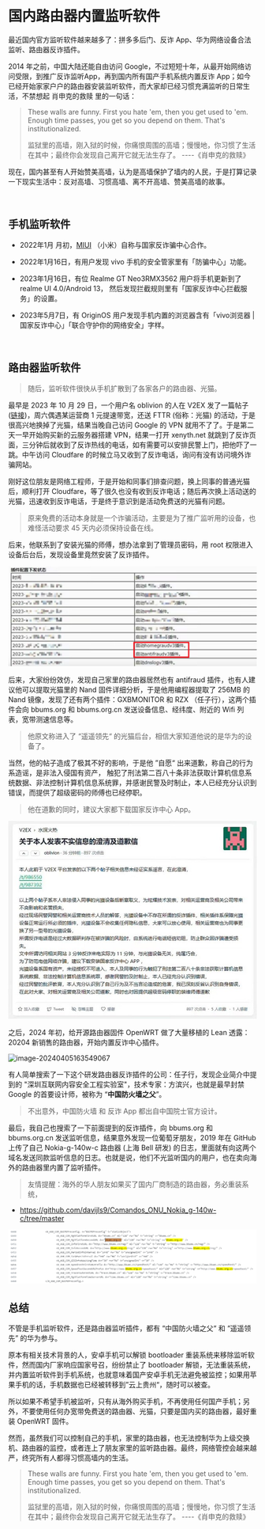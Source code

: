 国内路由器内置监听软件
===================

最近国内官方监听软件越来越多了：拼多多后门、反诈 App、华为网络设备合法监听、路由器反诈插件。

2014 年之前，中国大陆还能自由访问 Google，不过短短十年，从最开始网络访问受限，到推广反诈监听App，再到国内所有国产手机系统内置反诈 App；如今已经开始家家户户的路由器安装监听软件，而大家却已经习惯充满监听的日常生活，不禁想起 肖申克的救赎 里的一句话：

> These walls are funny. First you hate 'em, then you get used to 'em. Enough time passes, you get so you depend on them. That's institutionalized.
>
> 监狱里的高墙，刚入狱的时候，你痛恨周围的高墙；慢慢地，你习惯了生活在其中；最终你会发现自己离开它就无法生存了。 ----《肖申克的救赎》

现在，国内甚至有人开始赞美高墙，认为是高墙保护了墙内的人民，于是打算记录一下现实生活中：反对高墙、习惯高墙、离不开高墙、赞美高墙的故事。

<br />

## 手机监听软件

- 2022年1月 月初，[MIUI](https://ggame.gledos.science/company/小米/MIUI.html#没有内置国家监控中心app) （小米）自称与国家反诈骗中心合作。

- 2022年1月16日，有用户发现 vivo 手机的安全管家里有「防骗中心」功能。

- 2023年1月16日，有位 Realme GT Neo3RMX3562 用户将手机更新到了 realme UI 4.0/Android 13， 然后发现拦截规则里有「国家反诈中心拦截服务」的设置。

- 2023年5月7日，有 OriginOS 用户发现手机内置的浏览器含有「vivo浏览器 | 国家反诈中心」「联合守护你的网络安全」字样。

<br />

## 路由器监听软件

> 随后，监听软件很快从手机扩散到了各家各户的路由器、光猫。

最早是 2023 年 10 月 29 日，一个用户名 oblivion 的人在 V2EX 发了一篇帖子 ([链接](https://chinadigitaltimes.net/chinese/701596.html))，周六偶遇某运营商 1 元提速带宽，还送 FTTR (俗称：光猫) 的活动，于是很高兴地换掉了光猫，结果当晚自己访问 Google 的 VPN 就用不了了。于是第二天一早开始购买新的云服务器搭建 VPN，结果一打开 xenyth.net 就跳到了反诈页面，三分钟后就收到了反诈热线的电话，如有需要可以安排民警上门，把他吓了一跳。中午访问 Cloudfare 的时候立马又收到了反诈电话，询问有没有访问境外诈骗网站。

刚好这位朋友是网络工程师，于是开始和同事们排查问题，换上同事的普通光猫后，顺利打开 Cloudfare，等了很久也没有收到反诈电话；随后再次换上活动送的光猫，迅速收到反诈电话，于是终于意识到是活动免费送的光猫有问题。

> 原来免费的活动本身就是一个诈骗活动，主要是为了推广监听用的设备，也难怪活动要求 45 天内必须保持设备在线。

后来，他联系到了安装光猫的师傅，想办法拿到了管理员密码，用 root 权限进入设备后台后，发现设备里竟然安装了反诈插件。

![image-20240405161128335](antifraud/plugins.png)

后来，大家纷纷效仿，发现自己家里的路由器居然也有 antifraud 插件，也有人建议他可以提取光猫里的 Nand 固件详细分析，于是他用编程器提取了 256MB 的 Nand 镜像，发现了还有两个插件：GXBMONITOR 和 RZX （任子行），这两个插件会向 bbums.org 和 bbums.org.cn 发送设备信息、经纬度、附近的 Wifi 列表，宽带测速信息等。

> 他原文称进入了 “遥遥领先“ 的光猫后台，相信大家知道他说的是华为的设备了。

当然，他的帖子造成了极其不好的影响，于是他 ”自愿“ 出来道歉，称自己的行为系造谣，是非法入侵国有资产， 触犯了刑法第二百八十条非法获取计算机信息系统数据、非法控制计算机信息系统罪，并感谢民警及时制止，本人已经充分认识到错误，而提供了超级密码的师傅也已经停职。

> 他在道歉的同时，建议大家都下载国家反诈中心 App。

![Image_1698827276296](antifraud/appology.png)

之后，2024 年初，给开源路由器固件 OpenWRT 做了大量移植的 Lean 透露：20204 新销售的路由器，开始内置反诈中心插件。

![image-20240405163549067](C:\Users\wuhan\AppData\Roaming\Typora\typora-user-images\image-20240405163549067.png)

有人简单搜索了一下这个研发路由器反诈插件的公司：任子行，发现企业简介中提到的 "深圳互联网内容安全工程实验室"，技术专家：方滨兴，也就是最早封禁 Google 的首要设计师，被称为 “**中国防火墙之父**”。

> 不出意外，中国防火墙 和 反诈 App 都出自中国院士官方设计。

最后，我自己也搜索了一下前面提到的反诈插件，向 bbums.org 和 bbums.org.cn 发送监听信息，结果意外发现一位葡萄牙朋友，2019 年在 GitHub 上传了自己 Nokia-g-140w-c 路由器 (上海 Bell 研发) 的日志，里面就有向这两个域名发送同款监听信息的日志。也就是说，他们不光监听国内的用户，也在卖向海外的路由器里内置了监听插件。

> 友情提醒：海外的华人朋友如果买了国内厂商制造的路由器，务必重装系统，

- https://github.com/davijls9/Comandos_ONU_Nokia_g-140w-c/tree/master

![image-20240405164159931](antifraud/nokia.png)



## 总结

不管是手机监听软件，还是路由器监听插件，都有 “中国防火墙之父“ 和 “遥遥领先” 的华为参与。

原本有相关技术背景的人，安卓手机可以解锁 bootloader 重装系统来移除监听软件，然而国内厂家响应国家号召，纷纷禁止了 bootloader 解锁，无法重装系统，并内置监听软件到手机系统，也就意味着国产安卓手机无法避免被监控；如果用苹果手机的话，手机数据也已经被转移到”云上贵州“，随时可以被查。

所以如果不希望手机被监听，只有从海外购买手机，不再使用任何国产手机；另外，不要使用任何办宽带免费送的路由器、光猫，只要是国内买的路由器，最好重装 OpenWRT 固件。

然而，虽然我们可以控制自己的手机，家里的路由器，也无法控制华为上级交换机、路由器的监控，或者连上了朋友家里的监听路由器。最终，网络管控会越来越严，终究所有人都得习惯高墙内的生活。



> These walls are funny. First you hate 'em, then you get used to 'em. Enough time passes, you get so you depend on them. That's institutionalized.
>
> 监狱里的高墙，刚入狱的时候，你痛恨周围的高墙；慢慢地，你习惯了生活在其中；最终你会发现自己离开它就无法生存了。 ----《肖申克的救赎》
